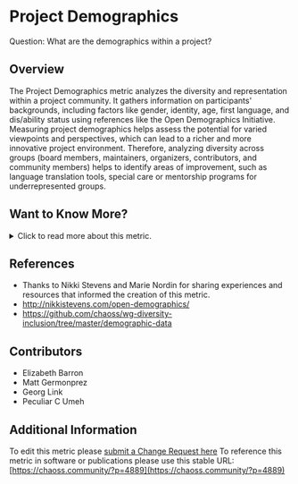 # Project Demographics

Question: What are the demographics within a project? 

## Overview
The Project Demographics metric analyzes the diversity and representation within a project community. It gathers information on participants' backgrounds, including factors like gender, identity, age, first language, and dis/ability status using references like the Open Demographics Initiative. Measuring project demographics helps assess the potential for varied viewpoints and perspectives, which can lead to a richer and more innovative project environment. Therefore, analyzing diversity across groups (board members, maintainers, organizers, contributors, and community members) helps to identify areas of improvement,  such as language translation tools, special care or mentorship programs for underrepresented groups. 

## Want to Know More?
<span markdown="1"><details>
<summary>Click to read more about this metric.</summary>

### Data Collection Strategies
- Use a survey to gather project demographics. (For example, using the Open Demographics questions)
- Survey all community members via project communication channels
- Survey new community members as identified through such ways as attending newcomer office hours, recent introductions, and first time issues and merge requests. 
- Survey project maintainers.
- Survey that is activated by certain types of contributions (i.e., commits, issues, merge requests). 


### Filters
- Demographics as described in the CHAOSS repository of demographic data.
- Demographics of different [types of contributors](https://chaoss.community/metric-types-of-contributions/). Contribution types may include:
  - Writing Code
  - Reviewing Code
  - Bug Triaging
  - Quality Assurance and Testing
  - Security-Related Activities
  - Localization/L10N and Translation
  - Event Organization
  - Documentation Authorship
  - Community Building and Management
  - Teaching and Tutorial Building
  - Troubleshooting and Support
  - Creative Work and Design
  - User Interface, User Experience, and Accessibility
  - Social Media Management
  - User Support and Answering Questions
  - Writing Articles
  - Public Relations - Interviews with Technical Press
  - Speaking at Events
  - Marketing and Campaign Advocacy
  - Website Development
  - Legal Council
  - Financial Management
    
</details></span>

## References
-  Thanks to Nikki Stevens and Marie Nordin for sharing experiences and resources that informed the creation of this metric.
  - http://nikkistevens.com/open-demographics/
  - https://github.com/chaoss/wg-diversity-inclusion/tree/master/demographic-data

## Contributors
- Elizabeth Barron
- Matt Germonprez
- Georg Link
- Peculiar C Umeh
  
## Additional Information
To edit this metric please [submit a Change Request here](https://github.com/chaoss/wg-dei/blob/main/focus-areas/project-and-community/project-demographics.md)
To reference this metric in software or publications please use this stable URL:[https://chaoss.community/?p=4889](https://chaoss.community/?p=4889)

<!-- # For groupings in the knowledge base
Context tags: Project
Keyword tags: Community demographics, diversity, underrepresented, survey, marginalized, belonging 
→ 


